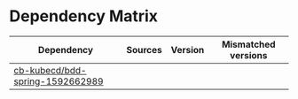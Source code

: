 # Dependency Matrix

Dependency | Sources | Version | Mismatched versions
---------- | ------- | ------- | -------------------
[cb-kubecd/bdd-spring-1592662989](https://github.com/cb-kubecd/bdd-spring-1592662989.git) |  | []() | 
